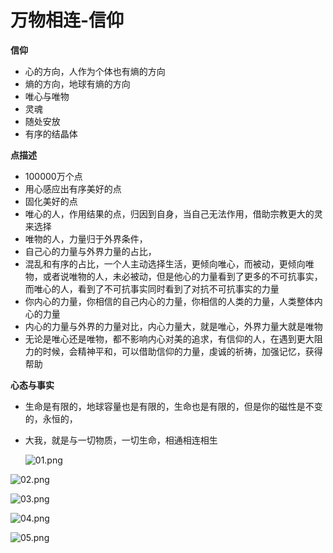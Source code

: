 # 万物相连-信仰

**信仰**

* 心的方向，人作为个体也有熵的方向
* 熵的方向，地球有熵的方向
* 唯心与唯物
* 灵魂
* 随处安放
* 有序的结晶体

**点描述**

* 100000万个点
* 用心感应出有序美好的点
* 固化美好的点
* 唯心的人，作用结果的点，归因到自身，当自己无法作用，借助宗教更大的灵来选择
* 唯物的人，力量归于外界条件，
* 自己心的力量与外界力量的占比，
* 混乱和有序的占比，一个人主动选择生活，更倾向唯心，而被动，更倾向唯物，或者说唯物的人，未必被动，但是他心的力量看到了更多的不可抗事实，而唯心的人，看到了不可抗事实同时看到了对抗不可抗事实的力量
* 你内心的力量，你相信的自己内心的力量，你相信的人类的力量，人类整体内心的力量
* 内心的力量与外界的力量对比，内心力量大，就是唯心，外界力量大就是唯物
* 无论是唯心还是唯物，都不影响内心对美的追求，有信仰的人，在遇到更大阻力的时候，会精神平和，可以借助信仰的力量，虔诚的祈祷，加强记忆，获得帮助

**心态与事实**

* 生命是有限的，地球容量也是有限的，生命也是有限的，但是你的磁性是不变的，永恒的，
* 大我，就是与一切物质，一切生命，相通相连相生

  ![01.png](https://upload-images.jianshu.io/upload_images/10762718-d43da82d25ccfac3.png?imageMogr2/auto-orient/strip%7CimageView2/2/w/1240)

![02.png](https://upload-images.jianshu.io/upload_images/10762718-b7d3d8fee41bdab6.png?imageMogr2/auto-orient/strip%7CimageView2/2/w/1240)

![03.png](https://upload-images.jianshu.io/upload_images/10762718-5c063e0289a61a06.png?imageMogr2/auto-orient/strip%7CimageView2/2/w/1240)

![04.png](https://upload-images.jianshu.io/upload_images/10762718-3f9a18ddcad1b560.png?imageMogr2/auto-orient/strip%7CimageView2/2/w/1240)

![05.png](https://upload-images.jianshu.io/upload_images/10762718-0fa0ee8e954393c9.png?imageMogr2/auto-orient/strip%7CimageView2/2/w/1240)

